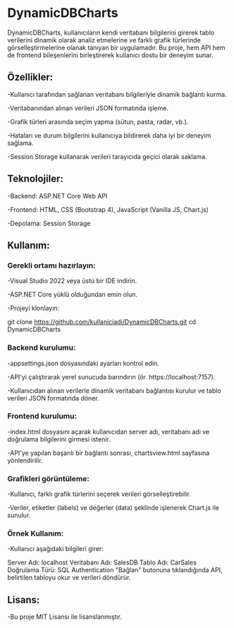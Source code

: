 # DynamicDBCharts

DynamicDBCharts, kullanıcıların kendi veritabanı bilgilerini girerek tablo verilerini dinamik olarak analiz etmelerine ve farklı grafik türlerinde görselleştirmelerine olanak tanıyan bir uygulamadır. Bu proje, hem API hem de frontend bileşenlerini birleştirerek kullanıcı dostu bir deneyim sunar.

## Özellikler:

-Kullanıcı tarafından sağlanan veritabanı bilgileriyle dinamik bağlantı kurma.

-Veritabanından alınan verileri JSON formatında işleme.

-Grafik türleri arasında seçim yapma (sütun, pasta, radar, vb.).

-Hataları ve durum bilgilerini kullanıcıya bildirerek daha iyi bir deneyim sağlama.

-Session Storage kullanarak verileri tarayıcıda geçici olarak saklama.

## Teknolojiler:

-Backend: ASP.NET Core Web API

-Frontend: HTML, CSS (Bootstrap 4), JavaScript (Vanilla JS, Chart.js)

-Depolama: Session Storage

## Kullanım:

### Gerekli ortamı hazırlayın:
-Visual Studio 2022 veya üstü bir IDE indirin.

-ASP.NET Core yüklü olduğundan emin olun.

-Projeyi klonlayın:

git clone https://github.com/kullaniciadi/DynamicDBCharts.git
cd DynamicDBCharts

### Backend kurulumu:
-appsettings.json dosyasındaki ayarları kontrol edin.

-API'yi çalıştırarak yerel sunucuda barındırın (ör. https://localhost:7157).

-Kullanıcıdan alınan verilerle dinamik veritabanı bağlantısı kurulur ve tablo verileri JSON formatında döner.

### Frontend kurulumu:

-index.html dosyasını açarak kullanıcıdan server adı, veritabanı adı ve doğrulama bilgilerini girmesi istenir.

-API'ye yapılan başarılı bir bağlantı sonrası, chartsview.html sayfasına yönlendirilir.

### Grafikleri görüntüleme:

-Kullanıcı, farklı grafik türlerini seçerek verileri görselleştirebilir.

-Veriler, etiketler (labels) ve değerler (data) şeklinde işlenerek Chart.js ile sunulur.

### Örnek Kullanım:

-Kullanıcı aşağıdaki bilgileri girer:

Server Adı: localhost
Veritabanı Adı: SalesDB
Tablo Adı: CarSales
Doğrulama Türü: SQL Authentication
"Bağlan" butonuna tıklandığında API, belirtilen tabloyu okur ve verileri döndürür.

## Lisans:
-Bu proje MIT Lisansı ile lisanslanmıştır.
